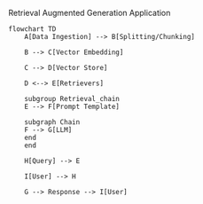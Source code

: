 Retrieval Augmented Generation Application

```mermaid
flowchart TD
    A[Data Ingestion] --> B[Splitting/Chunking]

    B --> C[Vector Embedding]

    C --> D[Vector Store]

    D <--> E[Retrievers] 

    subgroup Retrieval_chain
    E --> F[Prompt Template]

    subgraph Chain
    F --> G[LLM]
    end
    end
    
    H[Query] --> E

    I[User] --> H

    G --> Response --> I[User]
```
